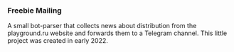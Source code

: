 ### Freebie Mailing

A small bot-parser that collects news about distribution from the playground.ru website and forwards them to a Telegram channel. This little project was created in early 2022.